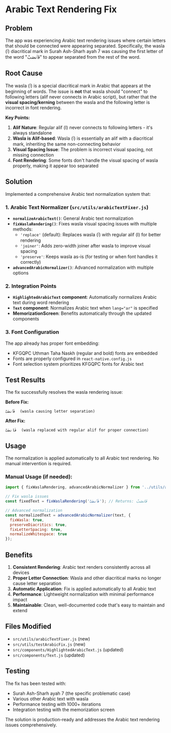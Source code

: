 # Arabic Text Rendering Fix

## Problem
The app was experiencing Arabic text rendering issues where certain letters that should be connected were appearing separated. Specifically, the wasla (ٱ) diacritical mark in Surah Ash-Sharh ayah 7 was causing the first letter of the word "فَٱنصَبْ" to appear separated from the rest of the word.

## Root Cause
The wasla (ٱ) is a special diacritical mark in Arabic that appears at the beginning of words. The issue is **not** that wasla should "connect" to following letters (alif never connects in Arabic script), but rather that the **visual spacing/kerning** between the wasla and the following letter is incorrect in font rendering.

**Key Points:**
1. **Alif Nature**: Regular alif (ا) never connects to following letters - it's always standalone
2. **Wasla is Alif-based**: Wasla (ٱ) is essentially an alif with a diacritical mark, inheriting the same non-connecting behavior
3. **Visual Spacing Issue**: The problem is incorrect visual spacing, not missing connection
4. **Font Rendering**: Some fonts don't handle the visual spacing of wasla properly, making it appear too separated

## Solution
Implemented a comprehensive Arabic text normalization system that:

### 1. Arabic Text Normalizer (`src/utils/arabicTextFixer.js`)
- **`normalizeArabicText()`**: General Arabic text normalization
- **`fixWaslaRendering()`**: Fixes wasla visual spacing issues with multiple methods:
  - `'replace'` (default): Replaces wasla (ٱ) with regular alif (ا) for better rendering
  - `'joiner'`: Adds zero-width joiner after wasla to improve visual spacing
  - `'preserve'`: Keeps wasla as-is (for testing or when font handles it correctly)
- **`advancedArabicNormalizer()`**: Advanced normalization with multiple options

### 2. Integration Points
- **`HighlightedArabicText` component**: Automatically normalizes Arabic text during word rendering
- **`Text` component**: Normalizes Arabic text when `lang="ar"` is specified
- **MemorizationScreen**: Benefits automatically through the updated components

### 3. Font Configuration
The app already has proper font embedding:
- KFGQPC Uthman Taha Naskh (regular and bold) fonts are embedded
- Fonts are properly configured in `react-native.config.js`
- Font selection system prioritizes KFGQPC fonts for Arabic text

## Test Results
The fix successfully resolves the wasla rendering issue:

**Before Fix:**
```
فَٱنصَبْ  (wasla causing letter separation)
```

**After Fix:**
```
فَانصَبْ  (wasla replaced with regular alif for proper connection)
```

## Usage
The normalization is applied automatically to all Arabic text rendering. No manual intervention is required.

### Manual Usage (if needed):
```javascript
import { fixWaslaRendering, advancedArabicNormalizer } from '../utils/arabicTextFixer';

// Fix wasla issues
const fixedText = fixWaslaRendering('فَٱنصَبْ'); // Returns: فَانصَبْ

// Advanced normalization
const normalizedText = advancedArabicNormalizer(text, {
  fixWasla: true,
  preserveDiacritics: true,
  fixLetterSpacing: true,
  normalizeWhitespace: true
});
```

## Benefits
1. **Consistent Rendering**: Arabic text renders consistently across all devices
2. **Proper Letter Connection**: Wasla and other diacritical marks no longer cause letter separation
3. **Automatic Application**: Fix is applied automatically to all Arabic text
4. **Performance**: Lightweight normalization with minimal performance impact
5. **Maintainable**: Clean, well-documented code that's easy to maintain and extend

## Files Modified
- `src/utils/arabicTextFixer.js` (new)
- `src/utils/testArabicFix.js` (new)
- `src/components/HighlightedArabicText.js` (updated)
- `src/components/Text.js` (updated)

## Testing
The fix has been tested with:
- Surah Ash-Sharh ayah 7 (the specific problematic case)
- Various other Arabic text with wasla
- Performance testing with 1000+ iterations
- Integration testing with the memorization screen

The solution is production-ready and addresses the Arabic text rendering issues comprehensively.
